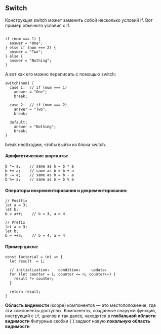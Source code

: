 
## Switch
Конструкция switch может заменить собой несколько условий if. Вот пример обычного условия с if:

``` let answer;

if (num === 1) {
  answer = "One";
} else if (num === 2) {
  answer = "Two";
} else {
  answer = "Nothing";
}
```
А вот как его можно переписать с помощью switch:
```
switch(num) {
  case 1:  // if (num === 1)
    answer = "One";
    break;

  case 2:  // if (num === 2)
    answer = "Two";
    break;

  default:
    answer = "Nothing";
    break;
}
```
break необходим, чтобы выйти из блока switch. 

#### Арифметические шорткаты:
```
b *= a;    // same as b = b * a
b += a;    // same as b = b + a
b -= a;    // same as b = b - a
b %= a;    // same as b = b % a
```
#### Операторы инкрементирования и декрементирования:
```
// Postfix
let a = 3;
let b;
b = a++;    // b = 3, a = 4

// Prefix
let a = 3;
let b;
b = ++a;    // b = 4, a = 4
```
#### Пример цикла:
```
const factorial = (n) => {
  let result  = 1;

  // initialization↓    condition↓     update↓
  for (let counter = 1; counter <= n; counter++) {
    result *= counter;
  }

  return result;
}
```
**Область видимости** (scope) компонентов — это местоположение, где эти компоненты доступны.
Компоненты, созданные снаружи функций, инструкций с `if`, циклов и так далее, находятся в **глобальной области видимости**
Фигурные скобки { } задают новую **локальную область видимости**
